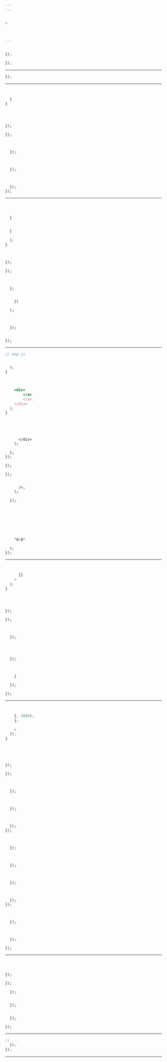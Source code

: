 ```yaml
---
---


>



---
```





``` jsx

});

});
```


---



``` js
});
```



>

---



``` jsx


  }
}
```


```jsx{24-27}



}); 

}); 



  }); 



  }); 



  }); 
}); 

``` 

---



```jsx



  }


  }

  );
}
```


```jsx{23-33, 44-45}


}); 

}); 



  }; 


    })

  ); 



  }); 


}); 

``` 

---




```jsx
// map.js


  );
}



    <div>
        </a>
        </a>.
    </div>
  );
}
```


```jsx{10-18}




      </div>
    );

  }; 
}); 

}); 

}); 


      />,
    );

  }); 








    "0:0"

  ); 
}); 

``` 

---



```jsx


      }}
    >
  );
}
```


```jsx{13-14, 35, 43}



}); 

}); 



  }); 




  }); 



    }

  }); 

}); 

``` 


>

---



```jsx


    }, 5000);
    };

    >
  ));
}
```


```jsx{7, 31, 37, 49, 59}




}); 

}); 



  }); 



  }); 



  }); 
}); 



  }); 



  }); 



  }); 



  }); 
}); 



  }); 



  }); 

}); 

``` 


---




```jsx{29-31}



});

});

  });


  });


  });

});
```


---



``` jsx
// ...
  });
});
```

---


